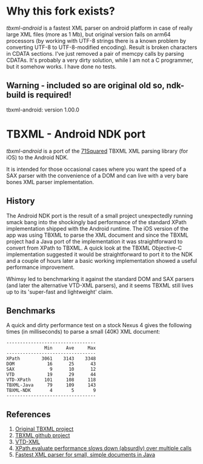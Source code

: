 # Why this fork exists?

*tbxml-android* is a fastest XML parser on android platform in case of really large XML files (more as 1 Mb), but original version fails on arm64 processors (by working with UTF-8 strings there is a known problem by converting UTF-8 to UTF-8-modified encoding). Result is broken characters in CDATA sections.
I've just removed a pair of memcpy calls by parsing CDATAs. It's probably a very dirty solution, while I am not a C programmer, but it somehow works.
I have done no tests.

## Warning - included so are original old so, ndk-build is required!


tbxml-android: version 1.00.0

# TBXML - Android NDK port

*tbxml-android* is a port of the [71Squared][71Squared] TBXML XML parsing library (for iOS) to 
the Android NDK.

It is intended for those occasional cases where you want the speed of a SAX parser with the convenience
of a DOM and can live with a very bare bones XML parser implementation.

History
-------
The Android NDK port is the result of a small project unexpectedly running smack bang into the shockingly bad 
performance of the standard XPath implementation shipped with the Android runtime. The iOS version of the app 
was using TBXML to parse the XML document and since the TBXML project had a Java port of the implementation it 
was straightforward to convert from XPath to TBXML. A quick look at the TBXML Objective-C implementation suggested 
it would be straightforward to port it to the NDK and a couple of hours later a basic working implementation showed 
a useful performance improvement.

Whimsy led to benchmarking it against the standard DOM and SAX parsers (and later the alternative VTD-XML parsers),
and it seems TBXML still lives up to its 'super-fast and lightweight' claim.

Benchmarks
----------
A quick and dirty performance test on a stock Nexus 4 gives the following times (in milliseconds) to parse a small (40K) XML document:

    ---------------------------------
                  Min     Ave     Max  
    ---------------------------------
    XPath        3061    3143    3348   
    DOM            16      25      43  
    SAX             9      10      12  
    VTD            19      29      44  
    VTD-XPath     101     108     118  
    TBXML-Java     79     109     143  
    TBXML-NDK       4       5       9  
    ---------------------------------

References
----------

1. [Original TBXML project][tbxml]
2. [TBXML github project][github]
3. [VTD-XML][vtd]
4. [XPath.evaluate performance slows down (absurdly) over multiple calls][stackoverflow1]
5. [Fastest XML parser for small, simple documents in Java][stackoverflow2]

[71Squared]:      http://www.71squared.com
[tbxml]:          http://www.tbxml.co.uk/TBXML/TBXML_Free.html
[github]:         https://github.com/71squared/TBXML
[vtd]:            http://vtd-xml.sourceforge.net
[stackoverflow1]: http://stackoverflow.com/questions/3782618/xpath-evaluate-performance-slows-down-absurdly-over-multiple-calls
[stackoverflow2]: http://stackoverflow.com/questions/530064/fastest-xml-parser-for-small-simple-documents-in-java


